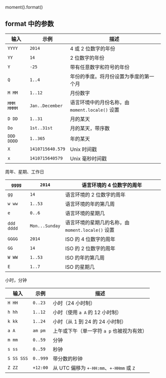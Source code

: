 moment().format()

## format 中的参数

| 输入       | 示例             | 描述                                            |
| ---------- | ---------------- | ----------------------------------------------- |
| `YYYY`     | `2014`           | 4 或 2 位数字的年份                             |
| `YY`       | `14`             | 2 位数字的年份                                  |
| `Y`        | `-25`            | 带有任意数字和符号的年份                        |
| `Q`        | `1..4`           | 年份的季度。将月份设置为季度的第一个月          |
| `M MM`     | `1..12`          | 月份数字                                        |
| `MMM MMMM` | `Jan..December`  | 语言环境中的月份名称，由 `moment.locale()` 设置 |
| `D DD`     | `1..31`          | 月的某天                                        |
| `Do`       | `1st..31st`      | 月的某天，带序数                                |
| `DDD DDDD` | `1..365`         | 年的某天                                        |
| `X`        | `1410715640.579` | Unix 时间戳                                     |
| `x`        | `1410715640579`  | Unix 毫秒时间戳                                 |

周年、星期、工作日

| `gggg`     | `2014`         | 语言环境的 4 位数字的周年                         |
| ---------- | -------------- | ------------------------------------------------- |
| `gg`       | `14`           | 语言环境的 2 位数字的周年                         |
| `w ww`     | `1..53`        | 语言环境的年的第几周                              |
| `e`        | `0..6`         | 语言环境的星期几                                  |
| `ddd dddd` | `Mon...Sunday` | 语言环境的星期几的名称，由 `moment.locale()` 设置 |
| `GGGG`     | `2014`         | ISO 的 4 位数字的周年                             |
| `GG`       | `14`           | ISO 的 2 位数字的周年                             |
| `W WW`     | `1..53`        | ISO 的年的第几周                                  |
| `E`        | `1..7`         | ISO 的星期几                                      |

小时，分钟

| 输入       | 示例     | 描述                                      |
| ---------- | -------- | ----------------------------------------- |
| `H HH`     | `0..23`  | 小时（24 小时制）                         |
| `h hh`     | `1..12`  | 小时（使用 `a A` 的 12 小时制）           |
| `k kk`     | `1..24`  | 小时（从 1 到 24 的 24 小时制）           |
| `a A`      | `am pm`  | 上午或下午（单一字符 `a p` 也被视为有效） |
| `m mm`     | `0..59`  | 分钟                                      |
| `s ss`     | `0..59`  | 秒钟                                      |
| `S SS SSS` | `0..999` | 带分数的秒钟                              |
| `Z ZZ`     | `+12:00` | 从 UTC 偏移为 `+-HH:mm`、`+-HHmm` 或 `Z`  |